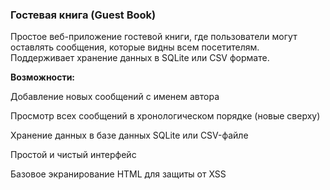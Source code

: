 ### Гостевая книга (Guest Book)

Простое веб-приложение гостевой книги, где пользователи могут оставлять сообщения, которые видны всем посетителям. Поддерживает хранение данных в SQLite или CSV формате.

**Возможности:**

Добавление новых сообщений с именем автора

Просмотр всех сообщений в хронологическом порядке (новые сверху)

Хранение данных в базе данных SQLite или CSV-файле

Простой и чистый интерфейс

Базовое экранирование HTML для защиты от XSS